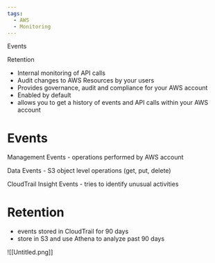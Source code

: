 ```yaml
---
tags:
  - AWS
  - Monitoring
---
```

Events

Retention

- Internal monitoring of API calls
- Audit changes to AWS Resources by your users
- Provides governance, audit and compliance for your AWS account
- Enabled by default
- allows you to get a history of events and API calls within your AWS account

  

# Events

Management Events - operations performed by AWS account

Data Events - S3 object level operations (get, put, delete)

CloudTrail Insight Events - tries to identify unusual activities

  

# Retention

- events stored in CloudTrail for 90 days
- store in S3 and use Athena to analyze past 90 days

![[Untitled.png]]